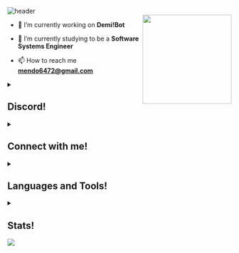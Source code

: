 ![header](https://capsule-render.vercel.app/api?type=waving&color=0:ff1493,100:a82da8&height=200&text=Hey+%F0%9F%91%8B%2C+%20I'm%20Mendo6472&fontAlignY=25&descAlignY=50&fontSize=50&fontColor=FFFFFF&desc=A%20beginner%20backend%20developer%20from%20Colombia)
<br>
<img align="right" width="200" src="https://media.discordapp.net/attachments/741974571569119233/1127295580352295064/image.png">
- 🔭 I’m currently working on **Demi!Bot**

- 🌱 I’m currently studying to be a **Software Systems Engineer**

- 📫 How to reach me **mendo6472@gmail.com**

<details><summary><h2>Discord!</h2></summary>
	<div align="center">
		<img src="https://lanyard.cnrad.dev/api/391344552817983498?theme=dark&bg=0d1117"/> 
	</div>
</details>


<details><summary><h2>Connect with me!</h2></summary>
  <div align="center">
    <p align="center">
      <a href="https://linkedin.com/in/julian-andres-mendoza-castro-a4ba7a247/?locale=en_us" target="blank">
	<img align="center" src="https://raw.githubusercontent.com/rahuldkjain/github-profile-readme-generator/master/src/images/icons/Social/linked-in-alt.svg" alt="julian-andres-mendoza-castro-a4ba7a247/?locale=en_us" height="30" width="40" />
      </a>
	<a href="https://www.npmjs.com/~mendo6472" target="blank">
	<img align="center" src="https://user-images.githubusercontent.com/25181517/121401671-49102800-c959-11eb-9f6f-74d49a5e1774.png" alt="mendo6472" height="30" width="40" /></a>
    </p>
  </div>
</details>

<details><summary><h2>Languages and Tools!</h2></summary>
  <div align="center">
	<img width="50" src="https://user-images.githubusercontent.com/25181517/117201156-9a724800-adec-11eb-9a9d-3cd0f67da4bc.png" alt="Java" title="Java"/>
	<img width="50" src="https://user-images.githubusercontent.com/25181517/183568594-85e280a7-0d7e-4d1a-9028-c8c2209e073c.png" alt="Node.js" title="Node.js"/>
	<img width="50" src="https://user-images.githubusercontent.com/25181517/117447155-6a868a00-af3d-11eb-9cfe-245df15c9f3f.png" alt="JavaScript" title="JavaScript"/>
  	<img width="50" src="https://github.com/Mendo6472/Mendo6472/assets/78510889/8d16f64a-d3b7-4c60-acdd-1df16ae3edde" alt="Visual Basic" title="Visual Basic"/>
	<img width="50" src="https://user-images.githubusercontent.com/25181517/192106073-90fffafe-3562-4ff9-a37e-c77a2da0ff58.png" alt="C++" title="C++"/>
	<img width="50" src="https://user-images.githubusercontent.com/25181517/183896128-ec99105a-ec1a-4d85-b08b-1aa1620b2046.png" alt="MySQL" title="MySQL"/>
	<img width="50" src="https://user-images.githubusercontent.com/25181517/192108890-200809d1-439c-4e23-90d3-b090cf9a4eea.png" alt="InteliJ" title="InteliJ"/>
	<img width="50" src="https://user-images.githubusercontent.com/25181517/192108891-d86b6220-e232-423a-bf5f-90903e6887c3.png" alt="Visual Studio Code" title="Visual Studio Code"/>
	<img width="50" src="https://user-images.githubusercontent.com/25181517/121401671-49102800-c959-11eb-9f6f-74d49a5e1774.png" alt="npm" title="npm"/>
	<img width="50" src="https://user-images.githubusercontent.com/25181517/192108374-8da61ba1-99ec-41d7-80b8-fb2f7c0a4948.png" alt="GitHub" title="GitHub"/>
</div>
</details>

<details><summary><h2>Stats!</h2></summary>
  <br>
  <div align="center">
    <img width="48%" height="195px" src="https://github-readme-stats.vercel.app/api/top-langs?username=mendo6472&show_icons=true&theme=dracula&title_color=c406f9&text_color=c406f9&hide_border=true&locale=en&layout=compact" alt="mendo6472" />
    <img width="50%" height="195px" src="https://github-readme-stats.vercel.app/api?username=mendo6472&show_icons=false&theme=dracula&title_color=c406f9&text_color=c406f9&hide_border=true&locale=en" alt="mendo6472" />
  </div>
</details>

<img src="https://capsule-render.vercel.app/api?type=waving&color=0:ff1493,100:a82da8&height=200&section=footer">
